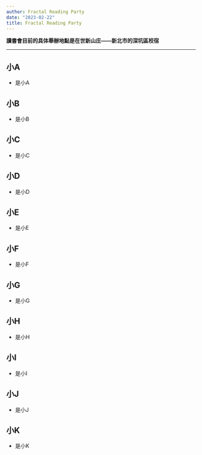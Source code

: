 ```yaml
---
author: Fractal Reading Party
date: "2023-02-22"
title: Fractal Reading Party
---
```


**讀書會目前的具体舉辦地點是在世新山庄——新北市的深坑區校宿**

---

## 小A
- 是小A

## 小B
- 是小B

## 小C
- 是小C

## 小D
- 是小D

## 小E
- 是小E

## 小F
- 是小F

## 小G
- 是小G

## 小H
- 是小H

## 小I
- 是小I

## 小J
- 是小J

## 小K
- 是小K